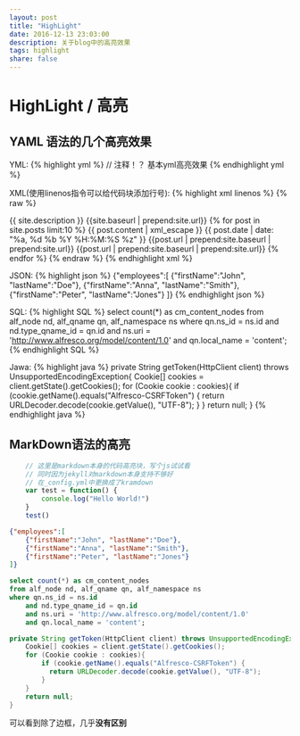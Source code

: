 ```yaml
---
layout: post
title: "HighLight"
date: 2016-12-13 23:03:00
description: 关于blog中的高亮效果
tags: highlight
share: false
---
```


# HighLight / 高亮

## YAML 语法的几个高亮效果

YML:
{% highlight yml %}
// 注释！？
基本yml高亮效果
{% endhighlight yml %}

XML(使用linenos指令可以给代码块添加行号):
{% highlight xml linenos %}
{% raw %}
<?xml version="1.0" encoding="UTF-8"?>
<rss version="2.0" xmlns:atom="http://www.w3.org/2005/Atom">
    <channel>
    <title>{{ site.name }}</title>
    <description>{{ site.description }}</description>
    <link>{{site.baseurl | prepend:site.url}}</link>
    <atom:link href="{{site.baseurl | prepend:site.url}}/feed.xml" rel="self" type="application/rss+xml" />
    {% for post in site.posts limit:10 %}
        <item>
        <title>{{ post.title }}</title>
        <description>{{ post.content | xml_escape }}</description>
        <pubDate>{{ post.date | date: "%a, %d %b %Y %H:%M:%S %z" }}</pubDate>
        <link>{{post.url | prepend:site.baseurl | prepend:site.url}}</link>
        <guid isPermaLink="true">{{post.url | prepend:site.baseurl | prepend:site.url}}</guid>
        </item>
    {% endfor %}
    </channel>
</rss>
{% endraw %}
{% endhighlight xml %}

JSON:
{% highlight json %}
{"employees":[
    {"firstName":"John", "lastName":"Doe"},
    {"firstName":"Anna", "lastName":"Smith"},
    {"firstName":"Peter", "lastName":"Jones"}
]}
{% endhighlight json %}

SQL:
{% highlight SQL %}
select count(*) as cm_content_nodes
from alf_node nd, alf_qname qn, alf_namespace ns
where qn.ns_id = ns.id
    and nd.type_qname_id = qn.id
    and ns.uri = 'http://www.alfresco.org/model/content/1.0'
    and qn.local_name = 'content';
{% endhighlight SQL %}

Jawa:
{% highlight java %}
private String getToken(HttpClient client) throws UnsupportedEncodingException{
    Cookie[] cookies = client.getState().getCookies();
    for (Cookie cookie : cookies){
        if (cookie.getName().equals("Alfresco-CSRFToken") {
          return URLDecoder.decode(cookie.getValue(), "UTF-8");
        }
    }
    return null;
}
{% endhighlight java %}

## MarkDown语法的高亮

```javascript
    // 这里是markdown本身的代码高亮块，写个js试试看
    // 同时因为jekyll对markdown本身支持不够好
    // 在_config.yml中更换成了kramdown
    var test = function() {
        console.log("Hello World!")
    }
    test()
```

```json
{"employees":[
    {"firstName":"John", "lastName":"Doe"},
    {"firstName":"Anna", "lastName":"Smith"},
    {"firstName":"Peter", "lastName":"Jones"}
]}
```

```sql
select count(*) as cm_content_nodes
from alf_node nd, alf_qname qn, alf_namespace ns
where qn.ns_id = ns.id
    and nd.type_qname_id = qn.id
    and ns.uri = 'http://www.alfresco.org/model/content/1.0'
    and qn.local_name = 'content';
```

```java
private String getToken(HttpClient client) throws UnsupportedEncodingException{
    Cookie[] cookies = client.getState().getCookies();
    for (Cookie cookie : cookies){
        if (cookie.getName().equals("Alfresco-CSRFToken") {
          return URLDecoder.decode(cookie.getValue(), "UTF-8");
        }
    }
    return null;
}
```

可以看到除了边框，几乎**没有区别**

